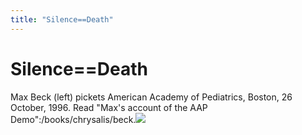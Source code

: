```yaml
---
title: "Silence==Death"
---
```


# Silence==Death

Max Beck (left) pickets American Academy of Pediatrics, Boston, 26 October, 1996. Read "Max's account of the AAP Demo":/books/chrysalis/beck.![][1]

 [1]: /files/images/silence-762.jpg
